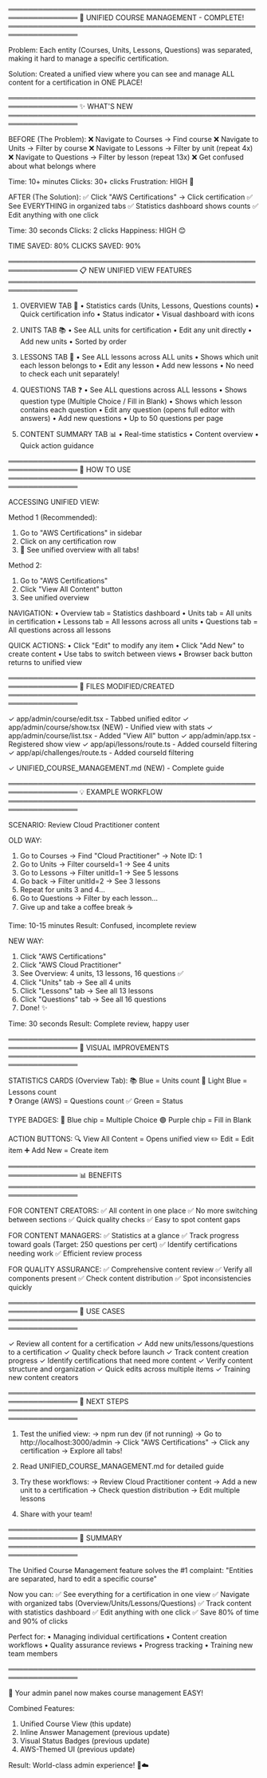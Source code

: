 ════════════════════════════════════════════════════════════════
  🎯 UNIFIED COURSE MANAGEMENT - COMPLETE!
════════════════════════════════════════════════════════════════

Problem: Each entity (Courses, Units, Lessons, Questions) was 
separated, making it hard to manage a specific certification.

Solution: Created a unified view where you can see and manage 
ALL content for a certification in ONE PLACE!

════════════════════════════════════════════════════════════════
  ✨ WHAT'S NEW
════════════════════════════════════════════════════════════════

BEFORE (The Problem):
  ❌ Navigate to Courses → Find course
  ❌ Navigate to Units → Filter by course
  ❌ Navigate to Lessons → Filter by unit (repeat 4x)
  ❌ Navigate to Questions → Filter by lesson (repeat 13x)
  ❌ Get confused about what belongs where
  
  Time: 10+ minutes
  Clicks: 30+ clicks
  Frustration: HIGH 😤

AFTER (The Solution):
  ✅ Click "AWS Certifications" → Click certification
  ✅ See EVERYTHING in organized tabs
  ✅ Statistics dashboard shows counts
  ✅ Edit anything with one click
  
  Time: 30 seconds
  Clicks: 2 clicks
  Happiness: HIGH 😊

TIME SAVED: 80%
CLICKS SAVED: 90%

════════════════════════════════════════════════════════════════
  📋 NEW UNIFIED VIEW FEATURES
════════════════════════════════════════════════════════════════

1. OVERVIEW TAB 🎯
   • Statistics cards (Units, Lessons, Questions counts)
   • Quick certification info
   • Status indicator
   • Visual dashboard with icons

2. UNITS TAB 📚
   • See ALL units for certification
   • Edit any unit directly
   • Add new units
   • Sorted by order

3. LESSONS TAB 📖
   • See ALL lessons across ALL units
   • Shows which unit each lesson belongs to
   • Edit any lesson
   • Add new lessons
   • No need to check each unit separately!

4. QUESTIONS TAB ❓
   • See ALL questions across ALL lessons
   • Shows question type (Multiple Choice / Fill in Blank)
   • Shows which lesson contains each question
   • Edit any question (opens full editor with answers)
   • Add new questions
   • Up to 50 questions per page

5. CONTENT SUMMARY TAB 📊
   • Real-time statistics
   • Content overview
   • Quick action guidance

════════════════════════════════════════════════════════════════
  🚀 HOW TO USE
════════════════════════════════════════════════════════════════

ACCESSING UNIFIED VIEW:

Method 1 (Recommended):
  1. Go to "AWS Certifications" in sidebar
  2. Click on any certification row
  3. 🎉 See unified overview with all tabs!

Method 2:
  1. Go to "AWS Certifications"
  2. Click "View All Content" button
  3. See unified overview

NAVIGATION:
  • Overview tab = Statistics dashboard
  • Units tab = All units in certification
  • Lessons tab = All lessons across all units
  • Questions tab = All questions across all lessons

QUICK ACTIONS:
  • Click "Edit" to modify any item
  • Click "Add New" to create content
  • Use tabs to switch between views
  • Browser back button returns to unified view

════════════════════════════════════════════════════════════════
  📂 FILES MODIFIED/CREATED
════════════════════════════════════════════════════════════════

✓ app/admin/course/edit.tsx        - Tabbed unified editor
✓ app/admin/course/show.tsx (NEW)  - Unified view with stats
✓ app/admin/course/list.tsx        - Added "View All" button
✓ app/admin/app.tsx                - Registered show view
✓ app/api/lessons/route.ts         - Added courseId filtering
✓ app/api/challenges/route.ts      - Added courseId filtering

✓ UNIFIED_COURSE_MANAGEMENT.md (NEW) - Complete guide

════════════════════════════════════════════════════════════════
  💡 EXAMPLE WORKFLOW
════════════════════════════════════════════════════════════════

SCENARIO: Review Cloud Practitioner content

OLD WAY:
  1. Go to Courses → Find "Cloud Practitioner" → Note ID: 1
  2. Go to Units → Filter courseId=1 → See 4 units
  3. Go to Lessons → Filter unitId=1 → See 5 lessons
  4. Go back → Filter unitId=2 → See 3 lessons
  5. Repeat for units 3 and 4...
  6. Go to Questions → Filter by each lesson...
  7. Give up and take a coffee break ☕
  
  Time: 10-15 minutes
  Result: Confused, incomplete review

NEW WAY:
  1. Click "AWS Certifications"
  2. Click "AWS Cloud Practitioner"
  3. See Overview: 4 units, 13 lessons, 16 questions ✅
  4. Click "Units" tab → See all 4 units
  5. Click "Lessons" tab → See all 13 lessons
  6. Click "Questions" tab → See all 16 questions
  7. Done! ✨
  
  Time: 30 seconds
  Result: Complete review, happy user

════════════════════════════════════════════════════════════════
  🎨 VISUAL IMPROVEMENTS
════════════════════════════════════════════════════════════════

STATISTICS CARDS (Overview Tab):
  📚 Blue = Units count
  📝 Light Blue = Lessons count  
  ❓ Orange (AWS) = Questions count
  ✅ Green = Status

TYPE BADGES:
  🔵 Blue chip = Multiple Choice
  🟣 Purple chip = Fill in Blank

ACTION BUTTONS:
  🔍 View All Content = Opens unified view
  ✏️ Edit = Edit item
  ➕ Add New = Create item

════════════════════════════════════════════════════════════════
  📊 BENEFITS
════════════════════════════════════════════════════════════════

FOR CONTENT CREATORS:
  ✅ All content in one place
  ✅ No more switching between sections
  ✅ Quick quality checks
  ✅ Easy to spot content gaps

FOR CONTENT MANAGERS:
  ✅ Statistics at a glance
  ✅ Track progress toward goals (Target: 250 questions per cert)
  ✅ Identify certifications needing work
  ✅ Efficient review process

FOR QUALITY ASSURANCE:
  ✅ Comprehensive content review
  ✅ Verify all components present
  ✅ Check content distribution
  ✅ Spot inconsistencies quickly

════════════════════════════════════════════════════════════════
  🎯 USE CASES
════════════════════════════════════════════════════════════════

✓ Review all content for a certification
✓ Add new units/lessons/questions to a certification
✓ Quality check before launch
✓ Track content creation progress
✓ Identify certifications that need more content
✓ Verify content structure and organization
✓ Quick edits across multiple items
✓ Training new content creators

════════════════════════════════════════════════════════════════
  🚀 NEXT STEPS
════════════════════════════════════════════════════════════════

1. Test the unified view:
   → npm run dev (if not running)
   → Go to http://localhost:3000/admin
   → Click "AWS Certifications"
   → Click any certification
   → Explore all tabs!

2. Read UNIFIED_COURSE_MANAGEMENT.md for detailed guide

3. Try these workflows:
   → Review Cloud Practitioner content
   → Add a new unit to a certification
   → Check question distribution
   → Edit multiple lessons

4. Share with your team!

════════════════════════════════════════════════════════════════
  🎉 SUMMARY
════════════════════════════════════════════════════════════════

The Unified Course Management feature solves the #1 complaint:
"Entities are separated, hard to edit a specific course"

Now you can:
  ✅ See everything for a certification in one view
  ✅ Navigate with organized tabs (Overview/Units/Lessons/Questions)
  ✅ Track content with statistics dashboard
  ✅ Edit anything with one click
  ✅ Save 80% of time and 90% of clicks

Perfect for:
  • Managing individual certifications
  • Content creation workflows
  • Quality assurance reviews
  • Progress tracking
  • Training new team members

════════════════════════════════════════════════════════════════

🎊 Your admin panel now makes course management EASY!

Combined Features:
  1. Unified Course View (this update)
  2. Inline Answer Management (previous update)
  3. Visual Status Badges (previous update)
  4. AWS-Themed UI (previous update)

Result: World-class admin experience! 🚀☁️

